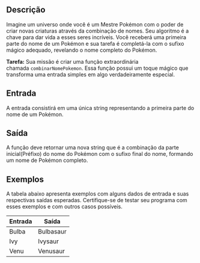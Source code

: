 ## **Descrição**

Imagine um universo onde você é um Mestre Pokémon com o poder de criar novas criaturas através da combinação de nomes. Seu algoritmo é a chave para dar vida a esses seres incríveis. Você receberá uma primeira parte do nome de um Pokémon e sua tarefa é completá-la com o sufixo mágico adequado, revelando o nome completo do Pokémon.

**Tarefa:** Sua missão é criar uma função extraordinária chamada `combinarNomePokemon`. Essa função possui um toque mágico que transforma uma entrada simples em algo verdadeiramente especial.

## **Entrada**

A entrada consistirá em uma única string representando a primeira parte do nome de um Pokémon.

## **Saída**

A função deve retornar uma nova string que é a combinação da parte inicial(Préfixo) do nome do Pokémon com o sufixo final do nome, formando um nome de Pokémon completo.

## **Exemplos**

A tabela abaixo apresenta exemplos com alguns dados de entrada e suas respectivas saídas esperadas. Certifique-se de testar seu programa com esses exemplos e com outros casos possíveis.

| Entrada | Saída     |
| ------- | --------- |
| Bulba   | Bulbasaur |
| Ivy     | Ivysaur   |
| Venu    | Venusaur  |
